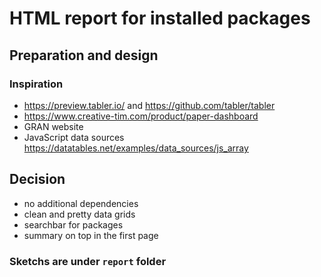 # HTML report for installed packages

## Preparation and design

### Inspiration

* https://preview.tabler.io/ and https://github.com/tabler/tabler
* https://www.creative-tim.com/product/paper-dashboard
* GRAN website
* JavaScript data sources https://datatables.net/examples/data_sources/js_array

## Decision

* no additional dependencies
* clean and pretty data grids
* searchbar for packages
* summary on top in the first page

### Sketchs are under `report` folder
